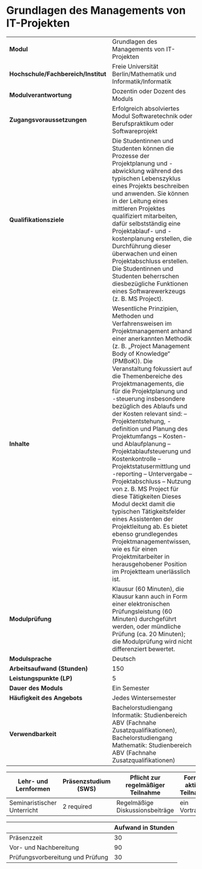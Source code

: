 # Grundlagen des Managements von IT-Projekten

| | |
|-|-|
|**Modul**                           | Grundlagen des Managements von IT-Projekten |
|**Hochschule/Fachbereich/Institut** | Freie Universität Berlin/Mathematik und Informatik/Informatik |
|**Modulverantwortung**              | Dozentin oder Dozent des Moduls |
|**Zugangsvoraussetzungen**          | Erfolgreich absolviertes Modul Softwaretechnik oder Berufspraktikum oder Softwareprojekt |
|**Qualifikationsziele**             | Die Studentinnen und Studenten können die Prozesse der Projektplanung und -abwicklung während des typischen Lebenszyklus eines Projekts beschreiben und anwenden. Sie können in der Leitung eines mittleren Projektes qualifiziert mitarbeiten, dafür selbstständig eine Projektablauf- und -kostenplanung erstellen, die Durchführung dieser überwachen und einen Projektabschluss erstellen. Die Studentinnen und Studenten beherrschen diesbezügliche Funktionen eines Softwarewerkzeugs (z. B. MS Project). |
|**Inhalte**                         | Wesentliche Prinzipien, Methoden und Verfahrensweisen im Projektmanagement anhand einer anerkannten Methodik (z. B. „Project Management Body of Knowledge“ (PMBoK)). Die Veranstaltung fokussiert auf die Themenbereiche des Projektmanagements, die für die Projektplanung und -steuerung insbesondere bezüglich des Ablaufs und der Kosten relevant sind: – Projektentstehung, -definition und Planung des Projektumfangs – Kosten- und Ablaufplanung – Projektablaufsteuerung und Kostenkontrolle – Projektstatusermittlung und -reporting – Untervergabe – Projektabschluss – Nutzung von z. B. MS Project für diese Tätigkeiten Dieses Modul deckt damit die typischen Tätigkeitsfelder eines Assistenten der Projektleitung ab. Es bietet ebenso grundlegendes Projektmanagementwissen, wie es für einen Projektmitarbeiter in herausgehobener Position im Projektteam unerlässlich ist. |
|**Modulprüfung**                    | Klausur (60 Minuten), die Klausur kann auch in Form einer elektronischen Prüfungsleistung (60 Minuten) durchgeführt werden, oder mündliche Prüfung (ca. 20 Minuten); die Modulprüfung wird nicht differenziert bewertet. |
|**Modulsprache**                    | Deutsch |
|**Arbeitsaufwand (Stunden)**        | 150|
|**Leistungspunkte (LP)**            | 5 |
|**Dauer des Moduls**                | Ein Semester |
|**Häufigkeit des Angebots**         | Jedes Wintersemester |
|**Verwendbarkeit**                  | Bachelorstudiengang Informatik: Studienbereich ABV (Fachnahe Zusatzqualifikationen), Bachelorstudiengang Mathematik: Studienbereich ABV (Fachnahe Zusatzqualifikationen) |

| Lehr- und Lernformen | Präsenzstudium <br> (SWS) | Pflicht zur regelmäßiger Teilnahme | Formen aktiver Teilnahme |
| ---------------------|---------------------------|------------------------------------|------------------------- |
| Seminaristischer Unterricht | 2 required | Regelmäßige Diskussionsbeiträge | ein Vortrag |

|   | Aufwand in Stunden |
| - |--------------------|
| Präsenzzeit | 30 |
| Vor- und Nachbereitung | 90 |
| Prüfungsvorbereitung und Prüfung | 30 |
